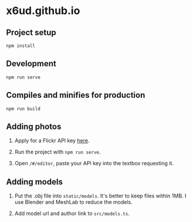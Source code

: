 # x6ud.github.io

## Project setup
```
npm install
```

## Development
```
npm run serve
```

## Compiles and minifies for production
```
npm run build
```

## Adding photos
1. Apply for a Flickr API key [here](https://www.flickr.com/services/apps/create/apply/).

2. Run the project with `npm run serve`.

3. Open `/#/editor`, paste your API key into the textbox requesting it.

## Adding models
1. Put the .obj file into `static/models`. It's better to keep files within 1MB. I use Blender and MeshLab to reduce the models.

2. Add model url and author link to `src/models.ts`.
